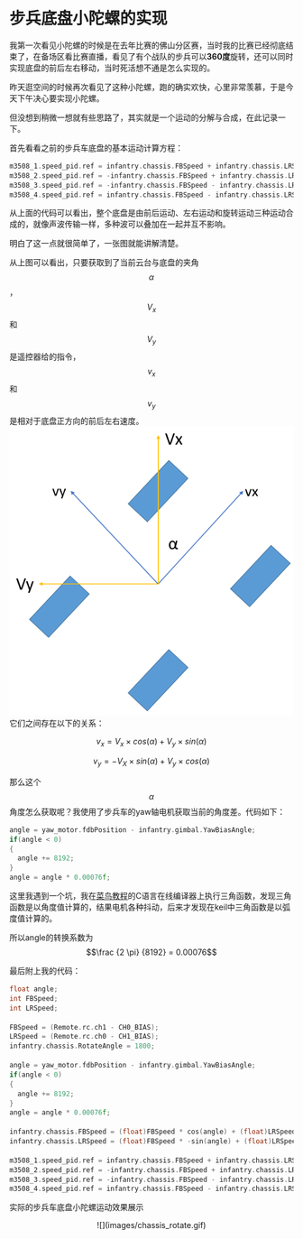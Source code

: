 # 步兵底盘小陀螺的实现
我第一次看见小陀螺的时候是在去年比赛的佛山分区赛，当时我的比赛已经彻底结束了，在备场区看比赛直播，看见了有个战队的步兵可以**360度**旋转，还可以同时实现底盘的前后左右移动，当时死活想不通是怎么实现的。

昨天逛空间的时候再次看见了这种小陀螺，跑的确实欢快，心里非常羡慕，于是今天下午决心要实现小陀螺。

但没想到稍微一想就有些思路了，其实就是一个运动的分解与合成，在此记录一下。

首先看看之前的步兵车底盘的基本运动计算方程：
```c
m3508_1.speed_pid.ref = infantry.chassis.FBSpeed + infantry.chassis.LRSpeed + infantry.chassis.RotateAngle;
m3508_2.speed_pid.ref = -infantry.chassis.FBSpeed + infantry.chassis.LRSpeed + infantry.chassis.RotateAngle;
m3508_3.speed_pid.ref = -infantry.chassis.FBSpeed - infantry.chassis.LRSpeed + infantry.chassis.RotateAngle;
m3508_4.speed_pid.ref = infantry.chassis.FBSpeed - infantry.chassis.LRSpeed + infantry.chassis.RotateAngle;
```
从上面的代码可以看出，整个底盘是由前后运动、左右运动和旋转运动三种运动合成的，就像声波传输一样，多种波可以叠加在一起并互不影响。

明白了这一点就很简单了，一张图就能讲解清楚。

从上图可以看出，只要获取到了当前云台与底盘的夹角$$\alpha$$，$$V_x$$和$$V_y$$是遥控器给的指令，$$v_x$$和$$v_y$$是相对于底盘正方向的前后左右速度。
![](images/chassis_rotate.png)
它们之间存在以下的关系：

$$v_x = V_x \times cos(\alpha) + V_y \times sin(\alpha)$$

$$v_y = -V_X \times sin(\alpha) + V_y \times cos(\alpha)$$

那么这个$$\alpha$$角度怎么获取呢？我使用了步兵车的yaw轴电机获取当前的角度差。代码如下：

```c
angle = yaw_motor.fdbPosition - infantry.gimbal.YawBiasAngle;
if(angle < 0)
{
  angle += 8192;
}
angle = angle * 0.00076f;
```
这里我遇到一个坑，我在[菜鸟教程](http://www.runoob.com/try/runcode.php?filename=helloworld&type=c)的C语言在线编译器上执行三角函数，发现三角函数是以角度值计算的，结果电机各种抖动，后来才发现在keil中三角函数是以弧度值计算的。

所以angle的转换系数为
$$\frac {2 \pi} {8192} = 0.00076$$

最后附上我的代码：

```c
float angle;
int FBSpeed;
int LRSpeed;

FBSpeed = (Remote.rc.ch1 - CH0_BIAS);
LRSpeed = (Remote.rc.ch0 - CH1_BIAS);
infantry.chassis.RotateAngle = 1800;

angle = yaw_motor.fdbPosition - infantry.gimbal.YawBiasAngle;
if(angle < 0)
{
  angle += 8192;
}
angle = angle * 0.00076f;

infantry.chassis.FBSpeed = (float)FBSpeed * cos(angle) + (float)LRSpeed * sin(angle);
infantry.chassis.LRSpeed = (float)FBSpeed * -sin(angle) + (float)LRSpeed * cos(angle);

m3508_1.speed_pid.ref = infantry.chassis.FBSpeed + infantry.chassis.LRSpeed + infantry.chassis.RotateAngle;
m3508_2.speed_pid.ref = -infantry.chassis.FBSpeed + infantry.chassis.LRSpeed + infantry.chassis.RotateAngle;
m3508_3.speed_pid.ref = -infantry.chassis.FBSpeed - infantry.chassis.LRSpeed + infantry.chassis.RotateAngle;
m3508_4.speed_pid.ref = infantry.chassis.FBSpeed - infantry.chassis.LRSpeed + infantry.chassis.RotateAngle;
```
实际的步兵车底盘小陀螺运动效果展示
<center>![](images/chassis_rotate.gif)</center>